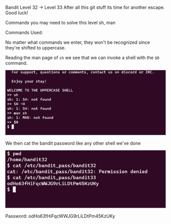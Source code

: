 Bandit Level 32 → Level 33
After all this git stuff its time for another escape. Good luck!

Commands you may need to solve this level
sh, man


Commands Used:

No matter what commands we enter, they won't be recognized since they're shifted to uppercase. 

Reading the man page of ```sh``` we see that we can invoke a shell with the ```$0``` command. 

![5bf4815b7664e5633b9c7e7363630efd.png](../_resources/5bf4815b7664e5633b9c7e7363630efd.png)


We then cat the bandit password like any other shell we've done

![70e52b7b08711eff53082bf54dfe663c.png](../_resources/70e52b7b08711eff53082bf54dfe663c.png)

Password:
odHo63fHiFqcWWJG9rLiLDtPm45KzUKy


